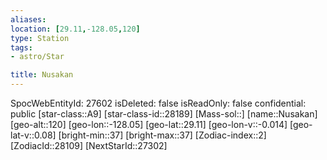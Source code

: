 ```yaml
---
aliases: 
location: [29.11,-128.05,120]
type: Station
tags:
- astro/Star

title: Nusakan
---
```

SpocWebEntityId: 27602
isDeleted: false
isReadOnly: false
confidential: public
[star-class::A9]
[star-class-id::28189]
[Mass-sol::]
[name::Nusakan]
[geo-alt::120]
[geo-lon::-128.05]
[geo-lat::29.11]
[geo-lon-v::-0.014]
[geo-lat-v::0.08]
[bright-min::37]
[bright-max::37]
[Zodiac-index::2]
[ZodiacId::28109]
[NextStarId::27302]



